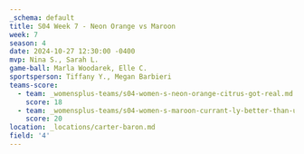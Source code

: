 ```yaml
---
_schema: default
title: S04 Week 7 - Neon Orange vs Maroon
week: 7
season: 4
date: 2024-10-27 12:30:00 -0400
mvp: Nina S., Sarah L.
game-ball: Marla Woodarek, Elle C.
sportsperson: Tiffany Y., Megan Barbieri
teams-score:
  - team: _womensplus-teams/s04-women-s-neon-orange-citrus-got-real.md
    score: 18
  - team: _womensplus-teams/s04-women-s-maroon-currant-ly-better-than-u.md
    score: 20
location: _locations/carter-baron.md
field: '4'
---
```

